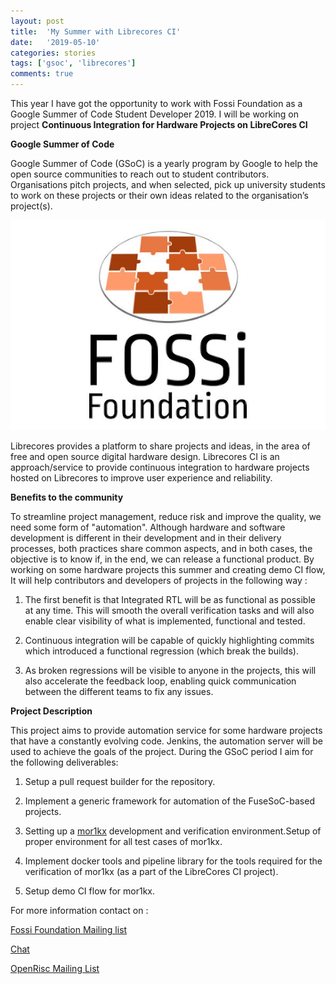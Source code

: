 ```yaml
---
layout: post
title:  'My Summer with Librecores CI'
date:   '2019-05-10'
categories: stories
tags: ['gsoc', 'librecores']
comments: true
---
```


This year I have got the opportunity to work with Fossi Foundation as a Google Summer of Code Student Developer 2019. 
I will be working on project <strong>Continuous Integration for Hardware Projects on LibreCores CI</strong>

<strong>Google Summer of Code</strong>

Google Summer of Code (GSoC) is a yearly program by Google to help the open source communities to 
reach out to student contributors. Organisations pitch projects, and when selected, pick up university students to work on 
these projects or their own ideas related to the organisation’s project(s).

<div class="image">
    <a href="/public/img/fossi.jpg">
        <img alt="'Project metrics' tab" src="/public/img/fossi.jpg" />
    </a>
</div>

Librecores provides a platform to share projects and ideas, in the area of free and open source digital hardware design. 
Librecores CI is an approach/service to provide continuous integration to hardware projects hosted on Librecores to 
improve user experience and reliability. 

<strong>Benefits to the community</strong>

To streamline project management, reduce risk and improve the quality, we need some form of "automation". 
Although hardware and software development is different in their development and in their delivery processes, 
both practices share common aspects, and in both cases, the objective is to know if,
in the end, we can release a functional product. By working on some hardware projects this summer and creating demo CI flow, 
It will help contributors and developers of  projects in the following way : 

1) The first benefit is that Integrated RTL will be as functional as possible at any time.
This will smooth the overall verification tasks and will also enable clear visibility of what is implemented, functional and 
tested.

2) Continuous integration will be capable of quickly highlighting commits which introduced a functional regression 
(which break the builds).

3) As broken regressions will be visible to anyone in the projects, this will also accelerate the feedback loop, enabling quick communication between the different teams to fix any issues.


<strong>Project Description</strong>

This project aims to provide automation service for some hardware projects that 
have a constantly evolving code. Jenkins, the automation server will be used to achieve the goals of the project.
During the GSoC period I aim for the following deliverables:

1) Setup a pull request builder for the repository.

2) Implement a generic framework for automation of the FuseSoC-based projects.

3) Setting up a <a href="https://github.com/openrisc/mor1kx">mor1kx</a> development and verification environment.Setup of proper environment for all test cases of mor1kx.

4) Implement docker tools and pipeline library for the tools required for the verification of mor1kx
(as a part of the LibreCores CI project).

5) Setup demo CI flow for mor1kx.

For more information contact on : 

<a href="https://lists.librecores.org/listinfo/discussion">Fossi Foundation Mailing list </a>

<a href="https://gitter.im/librecores/librecores-ci">Chat</a>

<a href="https://lists.librecores.org/listinfo/OpenRISC">OpenRisc Mailing List</a>

